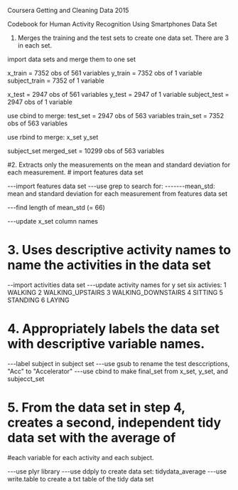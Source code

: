 Coursera Getting and Cleaning Data 2015

Codebook for Human Activity Recognition Using Smartphones Data Set

1. Merges the training and the test sets to create one data set. There are 3 in each set.

import data sets and merge them to one set

x_train = 7352 obs of 561 variables
y_train = 7352 obs of 1 variable
subject_train = 7352 of 1 variable

x_test = 2947 obs of 561 variables
y_test = 2947 of 1 variable
subject_test = 2947 obs of 1 variable

use cbind to merge:
test_set = 2947 obs of 563 variables
train_set = 7352 obs of 563 variables

use rbind to merge:
x_set
y_set

subject_set
merged_set = 10299 obs of 563 variables

#2. Extracts only the measurements on the mean and standard deviation for each measurement. 
    #   import features data set

---import features data set
---use grep to search for:
-------mean_std: mean and standard deviation for each measurement from features data set

---find length of mean_std   (= 66)

---update x_set column names

# 3. Uses descriptive activity names to name the activities in the data set

--import activities data set
---update activity names for y set
        six activies: 1 WALKING 2 WALKING_UPSTAIRS 3 WALKING_DOWNSTAIRS 4 SITTING 5 STANDING 6 LAYING
        
# 4. Appropriately labels the data set with descriptive variable names. 

---label subject in subject set
---use gsub to rename the test desccriptions, "Acc" to "Accelerator"
---use cbind to make final_set from x_set, y_set, and subjecct_set


# 5. From the data set in step 4, creates a second, independent tidy data set with the average of 
#each variable for each activity and each subject.

---use plyr library
---use ddply to create data set: tidydata_average
---use write.table to create a txt table of the tidy data set